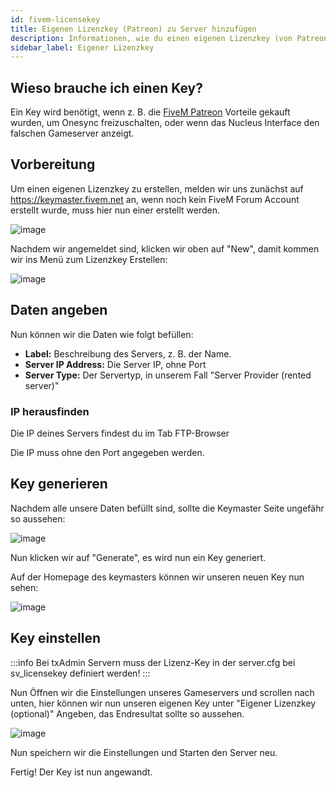 ```yaml
---
id: fivem-licensekey
title: Eigenen Lizenzkey (Patreon) zu Server hinzufügen
description: Informationen, wie du einen eigenen Lizenzkey (von Patreon) für FiveM-Server von ZAP-Hosting erstellst und zu deinem Server hinzufügen kannst - ZAP-Hosting.com Dokumentation
sidebar_label: Eigener Lizenzkey
---
```


## Wieso brauche ich einen Key?

Ein Key wird benötigt, wenn z. B. die [FiveM Patreon](https://patreon.com/fivem) Vorteile gekauft wurden, um Onesync freizuschalten, oder wenn das Nucleus Interface den falschen Gameserver anzeigt.

## Vorbereitung
Um einen eigenen Lizenzkey zu erstellen, melden wir uns zunächst auf https://keymaster.fivem.net an, wenn noch kein FiveM Forum Account erstellt wurde, muss hier nun einer erstellt werden.

![image](https://user-images.githubusercontent.com/13604413/159167431-44672d55-c5a2-458c-9849-b2f7275d3cdf.png)

Nachdem wir angemeldet sind, klicken wir oben auf "New", damit kommen wir ins Menü zum Lizenzkey Erstellen:


![image](https://user-images.githubusercontent.com/13604413/159167435-0e204772-57bf-406f-ba33-e13737fad42d.png)


## Daten angeben

Nun können wir die Daten wie folgt befüllen:

- **Label:**  Beschreibung des Servers, z. B. der Name.
- **Server IP Address:** Die Server IP, ohne Port
- **Server Type:** Der Servertyp, in unserem Fall "Server Provider (rented server)"


### IP herausfinden

Die IP deines Servers findest du im Tab FTP-Browser

Die IP muss ohne den Port angegeben werden.

## Key generieren

Nachdem alle unsere Daten befüllt sind, sollte die Keymaster Seite ungefähr so aussehen:

![image](https://user-images.githubusercontent.com/13604413/159167479-a5964ac5-a6de-43a9-bd12-a459bb94e002.png)

Nun klicken wir auf "Generate", es wird nun ein Key generiert.

Auf der Homepage des keymasters können wir unseren neuen Key nun sehen:

![image](https://user-images.githubusercontent.com/13604413/159167482-70076a07-9f9a-48cf-ad21-68a0907f5d87.png)

## Key einstellen

:::info
Bei txAdmin Servern muss der Lizenz-Key in der server.cfg bei sv_licensekey definiert werden!
:::

Nun Öffnen wir die Einstellungen unseres Gameservers und scrollen nach unten, hier können wir nun unseren eigenen Key unter "Eigener Lizenzkey (optional)" Angeben, das Endresultat sollte so aussehen.

![image](https://user-images.githubusercontent.com/13604413/159167488-29414748-f743-47ff-a52e-8d6e7154090d.png)

Nun speichern wir die Einstellungen und Starten den Server neu.

Fertig! Der Key ist nun angewandt.
